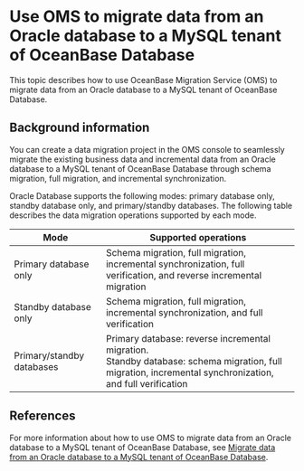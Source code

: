 # Use OMS to migrate data from an Oracle database to a MySQL tenant of OceanBase Database

This topic describes how to use OceanBase Migration Service (OMS) to migrate data from an Oracle database to a MySQL tenant of OceanBase Database. 

## Background information

You can create a data migration project in the OMS console to seamlessly migrate the existing business data and incremental data from an Oracle database to a MySQL tenant of OceanBase Database through schema migration, full migration, and incremental synchronization. 

Oracle Database supports the following modes: primary database only, standby database only, and primary/standby databases. The following table describes the data migration operations supported by each mode. 

| Mode | Supported operations |
|-----|-----------------------------------------------------------|
| Primary database only | Schema migration, full migration, incremental synchronization, full verification, and reverse incremental migration |
| Standby database only | Schema migration, full migration, incremental synchronization, and full verification |
| Primary/standby databases | Primary database: reverse incremental migration.</br>Standby database: schema migration, full migration, incremental synchronization, and full verification |

## References

For more information about how to use OMS to migrate data from an Oracle database to a MySQL tenant of OceanBase Database, see [Migrate data from an Oracle database to a MySQL tenant of OceanBase Database](https://en.oceanbase.com/docs/enterprise-oms-doc-en-10000000000888391). 
